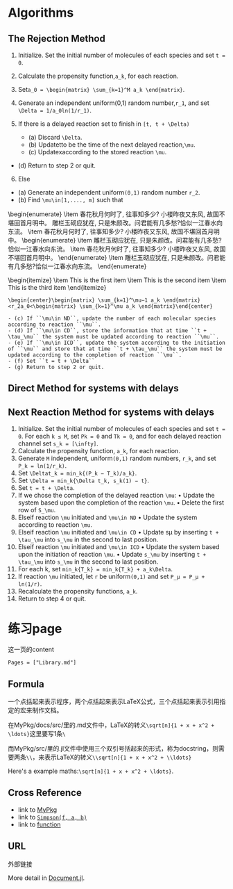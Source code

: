 # Algorithms
## The Rejection Method
1. Initialize. Set the initial number of molecules of each species and set ``t = 0``.

2. Calculate the propensity function,``a_k``, for each reaction.

3. Set``a_0 = \begin{matrix} \sum_{k=1}^M a_k \end{matrix}``.

4. Generate an independent uniform(0,1) random number,``r_1``, and set ``\Delta = 1/a_0ln(1/r_1)``.

5. If there is a delayed reaction set to finish in ``[t, t + \Delta)``
    - (a) Discard ``\Delta``.
    - (b) Updatetto be the time of the next delayed reaction,``\mu``.
    - (c) Updatexaccording to the stored reaction ``\mu``.
- (d) Return to step 2 or quit.
6. Else
- (a) Generate an independent uniform``(0,1)`` random number ``r_2``.
- (b) Find ``\mu\in[1,...., m]`` such that

\begin{enumerate}
    \item  春花秋月何时了, 往事知多少? 小楼昨夜又东风, 故国不堪回首月明中。
           雕栏玉砌应犹在, 只是朱颜改。问君能有几多愁?恰似一江春水向东流。
   \item  春花秋月何时了, 往事知多少? 小楼昨夜又东风, 故国不堪回首月明中。
    \begin{enumerate}
        \item  雕栏玉砌应犹在, 只是朱颜改。问君能有几多愁? 恰似一江春水向东流。
        \item  春花秋月何时了, 往事知多少? 小楼昨夜又东风, 故国不堪回首月明中。
    \end{enumerate}
   \item  雕栏玉砌应犹在, 只是朱颜改。问君能有几多愁?恰似一江春水向东流。
\end{enumerate}

\begin{itemize}
\item This is the first item
\item This is the second item
\item This is the third item
\end{itemize}

``\begin{center}\begin{matrix} \sum_{k=1}^\mu−1 a_k \end{matrix}<r_2a_0<\begin{matrix} \sum_{k=1}^\mu a_k \end{matrix}\end{center}``

    - (c) If ``\mu\in ND``, update the number of each molecular species according to reaction ``\mu``.
    - (d) If ``\mu\in CD``, store the information that at time ``t + \tau_\mu`` the system must be updated according to reaction ``\mu``.
    - (e) If ``\mu\in ICD``, update the system according to the initiation of ``\mu`` and store that at time ``t + \tau_\mu`` the system must be updated according to the completion of reaction ``\mu``.
    - (f) Set ``t = t + \Delta``
    - (g) Return to step 2 or quit.

## Direct Method for systems with delays

## Next Reaction Method for systems with delays
1. Initialize. Set the initial number of molecules of each species and set ``t = 0``. For each ``k ≤ M``, set ``Pk = 0`` and ``Tk = 0``, and for each delayed reaction channel set ``s_k = [\infty]``.
2. Calculate the propensity function, ``a_k``, for each reaction.
3. Generate ``M`` independent, uniform``(0,1)`` random numbers, ``r_k``, and set ``P_k = ln(1/r_k)``.
4. Set ``\Deltat_k = min_k{(P_k − T_k)/a_k}``.
5. Set ``\Delta = min_k{\Delta t_k, s_k(1) − t}``.
6. Set ``t = t + \Delta``.
7. If we chose the completion of the delayed reaction ``\mu``:
• Update the system based upon the completion of the reaction ``\mu``.
• Delete the first row of ``S_\mu``.
8. Elseif reaction ``\mu`` initiated and ``\mu\in ND``
• Update the system according to reaction ``\mu``.
9. Elseif reaction ``\mu`` initiated and ``\mu\in CD``
• Update sµ by inserting ``t + \tau_\mu`` into ``s_\mu`` in the second to last position.
10. Elseif reaction ``\mu`` initiated and ``\mu\in ICD``
• Update the system based upon the initiation of reaction ``\mu``.
• Update ``s_\mu`` by inserting ``t + \tau_\mu`` into ``s_\mu`` in the second to last position.
11. For each k, set ``min_k{T_k} = min_k{T_k} + a_k\Delta``.
12. If reaction ``\mu`` initiated, let ``r`` be uniform``(0,1)`` and set ``P_µ = P_µ + ln(1/r)``.
13. Recalculate the propensity functions, ``a_k``.
14. Return to step 4 or quit.



# 练习page

 这一页的content
```@contents
Pages = ["Library.md"]
```
## Formula
一个点括起来表示程序，两个点括起来表示LaTeX公式，三个点括起来表示引用指定的宏来制作文档。

在MyPkg/docs/src/里的.md文件中，LaTeX的转义`\sqrt[n]{1 + x + x^2 + \ldots}`这里要写1条`\`

而MyPkg/src/里的.jl文件中使用三个双引号括起来的形式，称为docstring，则需要两条`\\`，来表示LaTeX的转义`\\sqrt[n]{1 + x + x^2 + \\ldots}`

Here's a example maths:``\sqrt[n]{1 + x + x^2 + \ldots}``.

## Cross Reference

- link to [MyPkg](@ref)
- link to [`Simpson(f, a, b)`](@ref)
- link to [function](@ref)

## URL

外部链接

More detail in [Document.jl](https://juliadocs.github.io/Documenter.jl/stable/).
